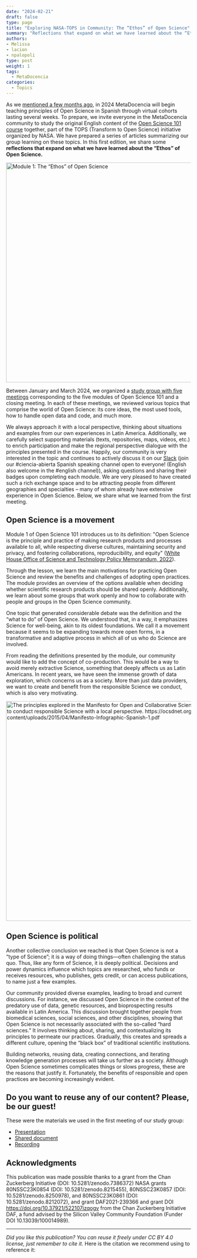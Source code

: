 ```yaml
---
date: "2024-02-21"
draft: false
type: page
title: "Exploring NASA-TOPS in Community: The “Ethos” of Open Science"
summary: "Reflections that expand on what we have learned about the “Ethos” of Open Science."
authors:
- Melissa
- lacion
- npalopoli
type: post
weight: 1
tags: 
  - MetaDocencia
categories:
  - Topics
---
```


As we [mentioned a few months ago](https://www.metadocencia.org/en/post/nasatops/), in 2024 MetaDocencia will begin teaching principles of Open Science in Spanish through virtual cohorts lasting several weeks. To prepare, we invite everyone in the MetaDocencia community to study the original English content of the [Open Science 101 course](https://openscience101.org/) together, part of the TOPS (Transform to Open Science) initiative organized by NASA. We have prepared a series of articles summarizing our group learning on these topics. In this first edition, we share some **reflections that expand on what we have learned about the “Ethos” of Open Science.**

<img src="https://www.metadocencia.org/img/Modulo1_PreNASATOPS.jpg" alt="Module 1: The “Ethos” of Open Science" width="600px"/>

Between January and March 2024, we organized a [study group with five meetings](https://www.metadocencia.org/nasa-tops/mision_exploracion/mision-exploracion-2024/) corresponding to the five modules of Open Science 101 and a closing meeting. In each of these meetings, we reviewed various topics that comprise the world of Open Science: its core ideas, the most used tools, how to handle open data and code, and much more.

We always approach it with a local perspective, thinking about situations and examples from our own experiences in Latin America. Additionally, we carefully select supporting materials (texts, repositories, maps, videos, etc.) to enrich participation and make the regional perspective dialogue with the principles presented in the course. Happily, our community is very interested in the topic and continues to actively discuss it on our [Slack](https://w3id.org/metadocencia/slack) (join our #ciencia-abierta Spanish speaking channel open to everyone! (English also welcome in the #english channel)), asking questions and sharing their badges upon completing each module.
We are very pleased to have created such a rich exchange space and to be attracting people from different geographies and specialties – many of whom already have extensive experience in Open Science. Below, we share what we learned from the first meeting.

## Open Science is a movement

Module 1 of Open Science 101 introduces us to its definition: "Open Science is the principle and practice of making research products and processes available to all, while respecting diverse cultures, maintaining security and privacy, and fostering collaborations, reproducibility, and equity" ([White House Office of Science and Technology Policy Memorandum, 2022](https://open.science.gov/)).

Through the lesson, we learn the main motivations for practicing Open Science and review the benefits and challenges of adopting open practices. The module provides an overview of the options available when deciding whether scientific research products should be shared openly. Additionally, we learn about some groups that work openly and how to collaborate with people and groups in the Open Science community.

One topic that generated considerable debate was the definition and the “what to do” of Open Science. We understood that, in a way, it emphasizes Science for well-being, akin to its oldest foundations. We call it a movement because it seems to be expanding towards more open forms, in a transformative and adaptive process in which all of us who do Science are involved.

From reading the definitions presented by the module, our community would like to add the concept of co-production. This would be a way to avoid merely extractive Science, something that deeply affects us as Latin Americans. In recent years, we have seen the immense growth of data exploration, which concerns us as a society. More than just data providers, we want to create and benefit from the responsible Science we conduct, which is also very motivating.

<img src="https://www.metadocencia.org/img/Principios_Manifiesto_CA.jpg" alt="The principles explored in the Manifesto for Open and Collaborative Science inspire us to conduct responsible Science with a local perspective. https://ocsdnet.org/wp-content/uploads/2015/04/Manifesto-Infographic-Spanish-1.pdf" width="600px"/>

## Open Science is political

Another collective conclusion we reached is that Open Science is not a “type of Science”; it is a way of doing things—often challenging the status quo. Thus, like any form of Science, it is deeply political. Decisions and power dynamics influence which topics are researched, who funds or receives resources, who publishes, gets credit, or can access publications, to name just a few examples.

Our community provided diverse examples, leading to broad and current discussions. For instance, we discussed Open Science in the context of the predatory use of data, genetic resources, and bioprospecting results available in Latin America. This discussion brought together people from biomedical sciences, social sciences, and other disciplines, showing that Open Science is not necessarily associated with the so-called “hard sciences.” It involves thinking about, sharing, and contextualizing its principles to permeate our practices. Gradually, this creates and spreads a different culture, opening the “black box” of traditional scientific institutions.

Building networks, reusing data, creating connections, and iterating knowledge generation processes will take us further as a society. Although Open Science sometimes complicates things or slows progress, these are the reasons that justify it. Fortunately, the benefits of responsible and open practices are becoming increasingly evident.

## Do you want to reuse any of our content? Please, be our guest!
These were the materials we used in the first meeting of our study group:
- [Presentation](http://tiny.cc/Pre-TOPS-Encuentro-1)
- [Shared document](http://tiny.cc/Pre-TOPS-DC-Encuentro-1)
- [Recording](https://youtu.be/fRRBpIZACSo)
  
## Acknowledgments
This publication was made possible thanks to a grant from the Chan Zuckerberg Initiative (DOI: 10.5281/zenodo.7386372) NASA grants 80NSSC23K0854 (DOI: 10.5281/zenodo.8215455), 80NSSC23K0857 (DOI: 10.5281/zenodo.8250978), and 80NSSC23K0861 (DOI: 10.5281/zenodo.8212072), and grant DAF2021-239366 and grant DOI https://doi.org/10.37921/522107izqogv from the Chan Zuckerberg Initiative DAF, a fund advised by the Silicon Valley Community Foundation (Funder DOI 10.13039/100014989).

--- 

*Did you like this publication? You can reuse it freely under CC BY 4.0 license, just remember to cite it.*
Here is the citation we recommend using to reference it: 

